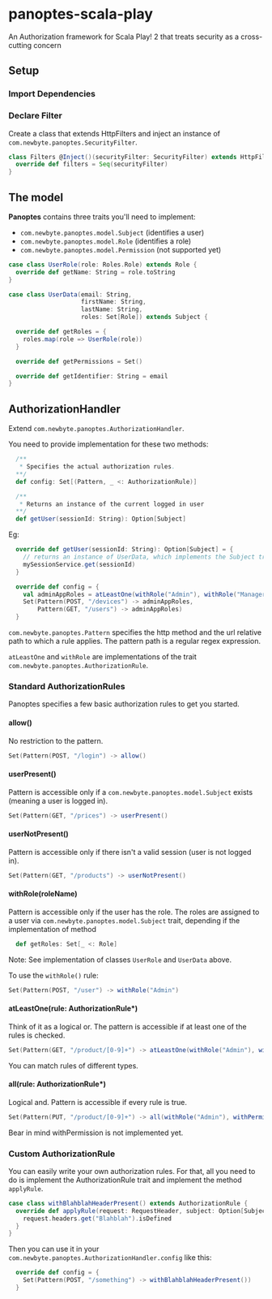 # panoptes-scala-play
An Authorization framework for Scala Play! 2 that treats security as a cross-cutting concern

## Setup

### Import Dependencies

### Declare Filter

Create a class that extends HttpFilters and inject an instance of ```com.newbyte.panoptes.SecurityFilter```.

```scala
class Filters @Inject()(securityFilter: SecurityFilter) extends HttpFilters {
  override def filters = Seq(securityFilter)
}
```

## The model

**Panoptes** contains three traits you'll need to implement:

 * ```com.newbyte.panoptes.model.Subject``` (identifies a user)
 * ```com.newbyte.panoptes.model.Role``` (identifies a role)
 * ```com.newbyte.panoptes.model.Permission``` (not supported yet)
 
```scala
case class UserRole(role: Roles.Role) extends Role {
  override def getName: String = role.toString
}

case class UserData(email: String,
                    firstName: String,
                    lastName: String,
                    roles: Set[Role]) extends Subject {

  override def getRoles = {
    roles.map(role => UserRole(role))
  }

  override def getPermissions = Set()

  override def getIdentifier: String = email
}
```

## AuthorizationHandler

Extend ```com.newbyte.panoptes.AuthorizationHandler```.

You need to provide implementation for these two methods:

```scala
  /**
   * Specifies the actual authorization rules.
  **/
  def config: Set[(Pattern, _ <: AuthorizationRule)]

  /**
   * Returns an instance of the current logged in user
  **/
  def getUser(sessionId: String): Option[Subject]
```

Eg:

```scala
  override def getUser(sessionId: String): Option[Subject] = {
    // returns an instance of UserData, which implements the Subject trait.
    mySessionService.get(sessionId)
  }

  override def config = {
    val adminAppRoles = atLeastOne(withRole("Admin"), withRole("Manager"))
    Set(Pattern(POST, "/devices") -> adminAppRoles,
        Pattern(GET, "/users") -> adminAppRoles)
  }
```

```com.newbyte.panoptes.Pattern``` specifies the http method and the url relative path to which a rule applies.
The pattern path is a regular regex expression.

```atLeastOne``` and ```withRole``` are implementations of the trait ```com.newbyte.panoptes.AuthorizationRule```. 

### Standard AuthorizationRules

Panoptes specifies a few basic authorization rules to get you started.

#### allow()

No restriction to the pattern.

```scala
Set(Pattern(POST, "/login") -> allow()
```

#### userPresent()

Pattern is accessible only if a ```com.newbyte.panoptes.model.Subject``` exists (meaning a user is logged in).

```scala
Set(Pattern(GET, "/prices") -> userPresent()
```

#### userNotPresent()

Pattern is accessible only if there isn't a valid session (user is not logged in).

```scala
Set(Pattern(GET, "/products") -> userNotPresent()
```

#### withRole(roleName)

Pattern is accessible only if the user has the role. The roles are assigned to a user via ```com.newbyte.panoptes.model.Subject``` trait, depending if the implementation of method 

```scala
  def getRoles: Set[_ <: Role]
```

Note: See implementation of classes ```UserRole``` and ```UserData``` above.

To use the ```withRole()``` rule:

```scala
Set(Pattern(POST, "/user") -> withRole("Admin")
```

#### atLeastOne(rule: AuthorizationRule*)

Think of it as a logical or. The pattern is accessible if at least one of the rules is checked.

```scala
Set(Pattern(GET, "/product/[0-9]+") -> atLeastOne(withRole("Admin"), withRole("Worker"))
```

You can match rules of different types.

#### all(rule: AuthorizationRule*)

Logical and. Pattern is accessible if every rule is true.

```scala
Set(Pattern(PUT, "/product/[0-9]+") -> all(withRole("Admin"), withPermission("notimplementedyet"))
```

Bear in mind withPermission is not implemented yet.

### Custom AuthorizationRule

You can easily write your own authorization rules. For that, all you need to do is implement the AuthorizationRule trait and implement the method ```applyRule```.

```scala
case class withBlahblahHeaderPresent() extends AuthorizationRule {
  override def applyRule(request: RequestHeader, subject: Option[Subject]) = {
    request.headers.get("Blahblah").isDefined
  }
}
```

Then you can use it in your ```com.newbyte.panoptes.AuthorizationHandler.config``` like this:

```scala
  override def config = {
    Set(Pattern(POST, "/something") -> withBlahblahHeaderPresent())
  }
```